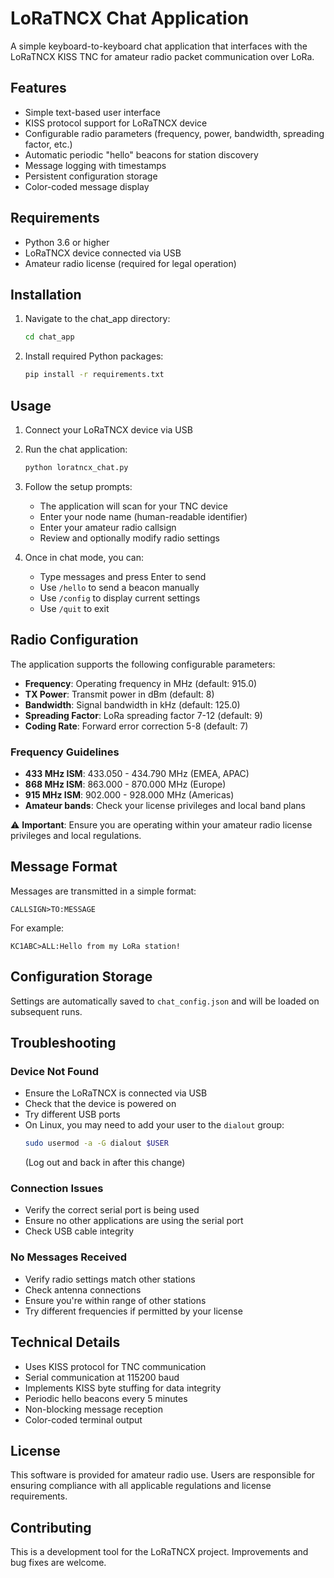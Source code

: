 # LoRaTNCX Chat Application

A simple keyboard-to-keyboard chat application that interfaces with the LoRaTNCX KISS TNC for amateur radio packet communication over LoRa.

## Features

- Simple text-based user interface
- KISS protocol support for LoRaTNCX device
- Configurable radio parameters (frequency, power, bandwidth, spreading factor, etc.)
- Automatic periodic "hello" beacons for station discovery
- Message logging with timestamps
- Persistent configuration storage
- Color-coded message display

## Requirements

- Python 3.6 or higher
- LoRaTNCX device connected via USB
- Amateur radio license (required for legal operation)

## Installation

1. Navigate to the chat_app directory:
   ```bash
   cd chat_app
   ```

2. Install required Python packages:
   ```bash
   pip install -r requirements.txt
   ```

## Usage

1. Connect your LoRaTNCX device via USB
2. Run the chat application:
   ```bash
   python loratncx_chat.py
   ```

3. Follow the setup prompts:
   - The application will scan for your TNC device
   - Enter your node name (human-readable identifier)
   - Enter your amateur radio callsign
   - Review and optionally modify radio settings

4. Once in chat mode, you can:
   - Type messages and press Enter to send
   - Use `/hello` to send a beacon manually
   - Use `/config` to display current settings
   - Use `/quit` to exit

## Radio Configuration

The application supports the following configurable parameters:

- **Frequency**: Operating frequency in MHz (default: 915.0)
- **TX Power**: Transmit power in dBm (default: 8)
- **Bandwidth**: Signal bandwidth in kHz (default: 125.0)
- **Spreading Factor**: LoRa spreading factor 7-12 (default: 9)
- **Coding Rate**: Forward error correction 5-8 (default: 7)

### Frequency Guidelines

- **433 MHz ISM**: 433.050 - 434.790 MHz (EMEA, APAC)
- **868 MHz ISM**: 863.000 - 870.000 MHz (Europe)
- **915 MHz ISM**: 902.000 - 928.000 MHz (Americas)
- **Amateur bands**: Check your license privileges and local band plans

⚠️ **Important**: Ensure you are operating within your amateur radio license privileges and local regulations.

## Message Format

Messages are transmitted in a simple format:
```
CALLSIGN>TO:MESSAGE
```

For example:
```
KC1ABC>ALL:Hello from my LoRa station!
```

## Configuration Storage

Settings are automatically saved to `chat_config.json` and will be loaded on subsequent runs.

## Troubleshooting

### Device Not Found
- Ensure the LoRaTNCX is connected via USB
- Check that the device is powered on
- Try different USB ports
- On Linux, you may need to add your user to the `dialout` group:
  ```bash
  sudo usermod -a -G dialout $USER
  ```
  (Log out and back in after this change)

### Connection Issues
- Verify the correct serial port is being used
- Ensure no other applications are using the serial port
- Check USB cable integrity

### No Messages Received
- Verify radio settings match other stations
- Check antenna connections
- Ensure you're within range of other stations
- Try different frequencies if permitted by your license

## Technical Details

- Uses KISS protocol for TNC communication
- Serial communication at 115200 baud
- Implements KISS byte stuffing for data integrity
- Periodic hello beacons every 5 minutes
- Non-blocking message reception
- Color-coded terminal output

## License

This software is provided for amateur radio use. Users are responsible for ensuring compliance with all applicable regulations and license requirements.

## Contributing

This is a development tool for the LoRaTNCX project. Improvements and bug fixes are welcome.
